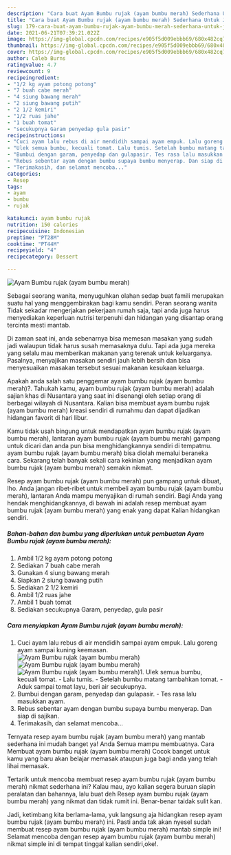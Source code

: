 ```yaml
---
description: "Cara buat Ayam Bumbu rujak (ayam bumbu merah) Sederhana Untuk Jualan"
title: "Cara buat Ayam Bumbu rujak (ayam bumbu merah) Sederhana Untuk Jualan"
slug: 179-cara-buat-ayam-bumbu-rujak-ayam-bumbu-merah-sederhana-untuk-jualan
date: 2021-06-21T07:39:21.022Z
image: https://img-global.cpcdn.com/recipes/e905f5d009ebbb69/680x482cq70/ayam-bumbu-rujak-ayam-bumbu-merah-foto-resep-utama.jpg
thumbnail: https://img-global.cpcdn.com/recipes/e905f5d009ebbb69/680x482cq70/ayam-bumbu-rujak-ayam-bumbu-merah-foto-resep-utama.jpg
cover: https://img-global.cpcdn.com/recipes/e905f5d009ebbb69/680x482cq70/ayam-bumbu-rujak-ayam-bumbu-merah-foto-resep-utama.jpg
author: Caleb Burns
ratingvalue: 4.7
reviewcount: 9
recipeingredient:
- "1/2 kg ayam potong potong"
- "7 buah cabe merah"
- "4 siung bawang merah"
- "2 siung bawang putih"
- "2 1/2 kemiri"
- "1/2 ruas jahe"
- "1 buah tomat"
- "secukupnya Garam penyedap gula pasir"
recipeinstructions:
- "Cuci ayam lalu rebus di air mendidih sampai ayam empuk. Lalu goreng ayam sampai kuning keemasan."
- "Ulek semua bumbu, kecuali tomat. Lalu tumis. Setelah bumbu matang tambahkan tomat.  Aduk sampai tomat layu, beri air secukupnya."
- "Bumbui dengan garam, penyedap dan gulapasir. Tes rasa lalu masukkan ayam."
- "Rebus sebentar ayam dengan bumbu supaya bumbu menyerap. Dan siap di sajikan."
- "Terimakasih, dan selamat mencoba..."
categories:
- Resep
tags:
- ayam
- bumbu
- rujak

katakunci: ayam bumbu rujak 
nutrition: 150 calories
recipecuisine: Indonesian
preptime: "PT28M"
cooktime: "PT44M"
recipeyield: "4"
recipecategory: Dessert

---
```



![Ayam Bumbu rujak (ayam bumbu merah)](https://img-global.cpcdn.com/recipes/e905f5d009ebbb69/680x482cq70/ayam-bumbu-rujak-ayam-bumbu-merah-foto-resep-utama.jpg)

Sebagai seorang wanita, menyuguhkan olahan sedap buat famili merupakan suatu hal yang menggembirakan bagi kamu sendiri. Peran seorang  wanita Tidak sekadar mengerjakan pekerjaan rumah saja, tapi anda juga harus menyediakan keperluan nutrisi terpenuhi dan hidangan yang disantap orang tercinta mesti mantab.

Di zaman  saat ini, anda sebenarnya bisa memesan masakan yang sudah jadi walaupun tidak harus susah memasaknya dulu. Tapi ada juga mereka yang selalu mau memberikan makanan yang terenak untuk keluarganya. Pasalnya, menyajikan masakan sendiri jauh lebih bersih dan bisa menyesuaikan masakan tersebut sesuai makanan kesukaan keluarga. 



Apakah anda salah satu penggemar ayam bumbu rujak (ayam bumbu merah)?. Tahukah kamu, ayam bumbu rujak (ayam bumbu merah) adalah sajian khas di Nusantara yang saat ini disenangi oleh setiap orang di berbagai wilayah di Nusantara. Kalian bisa membuat ayam bumbu rujak (ayam bumbu merah) kreasi sendiri di rumahmu dan dapat dijadikan hidangan favorit di hari libur.

Kamu tidak usah bingung untuk mendapatkan ayam bumbu rujak (ayam bumbu merah), lantaran ayam bumbu rujak (ayam bumbu merah) gampang untuk dicari dan anda pun bisa menghidangkannya sendiri di tempatmu. ayam bumbu rujak (ayam bumbu merah) bisa diolah memalui beraneka cara. Sekarang telah banyak sekali cara kekinian yang menjadikan ayam bumbu rujak (ayam bumbu merah) semakin nikmat.

Resep ayam bumbu rujak (ayam bumbu merah) pun gampang untuk dibuat, lho. Anda jangan ribet-ribet untuk membeli ayam bumbu rujak (ayam bumbu merah), lantaran Anda mampu menyajikan di rumah sendiri. Bagi Anda yang hendak menghidangkannya, di bawah ini adalah resep membuat ayam bumbu rujak (ayam bumbu merah) yang enak yang dapat Kalian hidangkan sendiri.

<!--inarticleads1-->

##### Bahan-bahan dan bumbu yang diperlukan untuk pembuatan Ayam Bumbu rujak (ayam bumbu merah):

1. Ambil 1/2 kg ayam potong potong
1. Sediakan 7 buah cabe merah
1. Gunakan 4 siung bawang merah
1. Siapkan 2 siung bawang putih
1. Sediakan 2 1/2 kemiri
1. Ambil 1/2 ruas jahe
1. Ambil 1 buah tomat
1. Sediakan secukupnya Garam, penyedap, gula pasir




<!--inarticleads2-->

##### Cara menyiapkan Ayam Bumbu rujak (ayam bumbu merah):

1. Cuci ayam lalu rebus di air mendidih sampai ayam empuk. Lalu goreng ayam sampai kuning keemasan.
<img src="https://img-global.cpcdn.com/steps/193bc4cc5fbad6b0/160x128cq70/ayam-bumbu-rujak-ayam-bumbu-merah-langkah-memasak-1-foto.jpg" alt="Ayam Bumbu rujak (ayam bumbu merah)"><img src="https://img-global.cpcdn.com/steps/3f58156938aa532f/160x128cq70/ayam-bumbu-rujak-ayam-bumbu-merah-langkah-memasak-1-foto.jpg" alt="Ayam Bumbu rujak (ayam bumbu merah)"><img src="https://img-global.cpcdn.com/steps/c51fce998fd556f6/160x128cq70/ayam-bumbu-rujak-ayam-bumbu-merah-langkah-memasak-1-foto.jpg" alt="Ayam Bumbu rujak (ayam bumbu merah)">1. Ulek semua bumbu, kecuali tomat. - Lalu tumis. - Setelah bumbu matang tambahkan tomat.  - Aduk sampai tomat layu, beri air secukupnya.
1. Bumbui dengan garam, penyedap dan gulapasir. - Tes rasa lalu masukkan ayam.
1. Rebus sebentar ayam dengan bumbu supaya bumbu menyerap. Dan siap di sajikan.
1. Terimakasih, dan selamat mencoba...




Ternyata resep ayam bumbu rujak (ayam bumbu merah) yang mantab sederhana ini mudah banget ya! Anda Semua mampu membuatnya. Cara Membuat ayam bumbu rujak (ayam bumbu merah) Cocok banget untuk kamu yang baru akan belajar memasak ataupun juga bagi anda yang telah lihai memasak.

Tertarik untuk mencoba membuat resep ayam bumbu rujak (ayam bumbu merah) nikmat sederhana ini? Kalau mau, ayo kalian segera buruan siapin peralatan dan bahannya, lalu buat deh Resep ayam bumbu rujak (ayam bumbu merah) yang nikmat dan tidak rumit ini. Benar-benar taidak sulit kan. 

Jadi, ketimbang kita berlama-lama, yuk langsung aja hidangkan resep ayam bumbu rujak (ayam bumbu merah) ini. Pasti anda tak akan nyesel sudah membuat resep ayam bumbu rujak (ayam bumbu merah) mantab simple ini! Selamat mencoba dengan resep ayam bumbu rujak (ayam bumbu merah) nikmat simple ini di tempat tinggal kalian sendiri,oke!.


